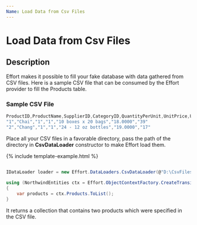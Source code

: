 ```yaml
---
Name: Load Data from Csv Files
---
```


# Load Data from Csv Files

## Description

Effort makes it possible to fill your fake database with data gathered from CSV files. Here is a sample CSV file that can be consumed by the Effort provider to fill the Products table.

### Sample CSV File
```csharp
ProductID,ProductName,SupplierID,CategoryID,QuantityPerUnit,UnitPrice,UnitsInStock
"1","Chai","1","1","10 boxes x 20 bags","18.0000","39"
"2","Chang","1","1","24 - 12 oz bottles","19.0000","17"
```

Place all your CSV files in a favorable directory, pass the path of the directory in **CsvDataLoader** constructor to make Effort load them.

{% include template-example.html %} 
```csharp

IDataLoader loader = new Effort.DataLoaders.CsvDataLoader(@"D:\CsvFiles")
    
using (NorthwindEntities ctx = Effort.ObjectContextFactory.CreateTransient(loader))
{
    var products = ctx.Products.ToList();
}

```

It returns a collection that contains two products which were specified in the CSV file. 



